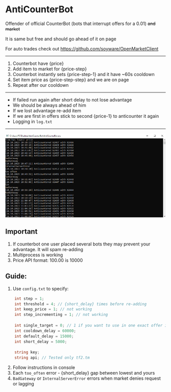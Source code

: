 # AntiCounterBot

Offender of official CounterBot (bots that interrupt offers for a 0.01) ~~and market~~

It is same but free and should go ahead of it on page

For auto trades check out https://github.com/soyware/OpenMarketClient

<hr>

1. Counterbot have {price}
2. Add item to market for {price-step}
3. Counterbot instantly sets {price-step-1} and it have ~60s cooldown
4. Set item price as {price-step-step} and we are on page
5. Repeat after our cooldown

<hr>

- If failed run again after short delay to not lose advantage
- We should be always ahead of him
- If we lost advantage re-add item
- If we are first in offers stick to second {price-1} to anticounter it again
- Logging in `log.txt`
<hr>

![screenshot](screenshot.png)

## Important
1. If counterbot one user placed several bots they may prevent your advantage. It will spam re-adding
2. Multiprocess is working
3. Price API format: 100.00 is 10000

##  Guide:
1. Use `config.txt` to specify:
```csharp
    int step = 1;
    int threshold = 4; // {short_delay} times before re-adding
    int keep_price = 1; // not working
    int step_incrementing = 1; // not working

    int single_target = 0; // 1 if you want to use in one exact offer instance
    int cooldown_delay = 60000;
    int default_delay = 15000;
    int short_delay = 5000;

    string key;
    string api; // Tested only tf2.tm
```
2. Follow instructions in console
3. Each `too_often` error - {short_delay} gap between lowest and yours
4. `BadGateway` or `InternalServerError` errors when market denies request or lagging

